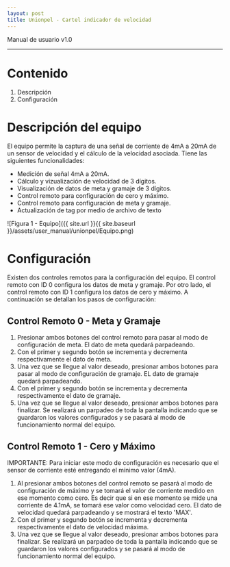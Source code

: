 ```yaml
---
layout: post
title: Unionpel - Cartel indicador de velocidad
---
```


Manual de usuario v1.0

---

# Contenido

 1. Descripción
 2. Configuración

# Descripción del equipo

El equipo permite la captura de una señal de corriente de 4mA a 20mA de un sensor de velocidad y el cálculo de la velocidad asociada. Tiene las siguientes funcionalidades:

 * Medición de señal 4mA a 20mA.
 * Cálculo y vizualización de velocidad de 3 dígitos.
 * Visualización de datos de meta y gramaje de 3 dígitos.
 * Control remoto para configuración de cero y máximo.
 * Control remoto para configuración de meta y gramaje.
 * Actualización de tag por medio de archivo de texto

![Figura 1 - Equipo]({{ site.url }}{{ site.baseurl }}/assets/user_manual/unionpel/Equipo.png)

# Configuración

Existen dos controles remotos para la configuración del equipo. El control remoto con ID 0 configura los datos de meta y gramaje. Por otro lado, el control remoto con ID 1 configura los datos de cero y máximo. A continuación se detallan los pasos de configuración:

## Control Remoto 0 - Meta y Gramaje

  1. Presionar ambos botones del control remoto para pasar al modo de configuración de meta. El dato de meta quedará parpadeando.
  2. Con el primer y segundo botón se incrementa y decrementa respectivamente el dato de meta. 
  3. Una vez que se llegue al valor deseado, presionar ambos botones para pasar al modo de configuración de gramaje. EL dato de gramaje quedará parpadeando.
  4. Con el primer y segundo botón se incrementa y decrementa respectivamente el dato de gramaje. 
  5. Una vez que se llegue al valor deseado, presionar ambos botones para finalizar. Se realizará un parpadeo de toda la pantalla indicando que se guardaron los valores configurados y se pasará al modo de funcionamiento normal del equipo.

## Control Remoto 1 - Cero y Máximo

  IMPORTANTE: Para iniciar este modo de configuración es necesario que el sensor de corriente esté entregando el mínimo valor (4mA). 

  1. Al presionar ambos botones del control remoto se pasará al modo de configuración de máximo y se tomará el valor de corriente medido en ese momento como cero. Es decir que si en ese momento se mide una corriente de 4.1mA, se tomará ese valor como velocidad cero. El dato de velocidad quedará parpadeando y se mostrará el texto 'MAX'.
  2. Con el primer y segundo botón se incrementa y decrementa respectivamente el dato de velocidad máxima. 
  3. Una vez que se llegue al valor deseado, presionar ambos botones para finalizar. Se realizará un parpadeo de toda la pantalla indicando que se guardaron los valores configurados y se pasará al modo de funcionamiento normal del equipo.